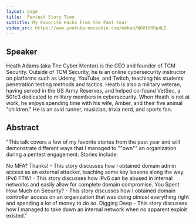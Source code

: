 ```yaml
---
layout: page
title:  Pentest Story Time
subtitle: My Favorite Hacks From the Past Year
video_src: https://www.youtube-nocookie.com/embed/WOXtXRRp4LI
---
```


Speaker 
-----------------
Heath Adams (aka The Cyber Mentor) is the CEO and founder of TCM Security. Outside of TCM Security, he is an online cybersecurity instructor on platforms such as Udemy, YouTube, and Twitch, teaching his students penetration testing methods and tactics. Heath is also a military veteran, having served in the US Army Reserves, and helped co-found VetSec, a 501c3 dedicated to military members in cybersecurity. When Heath is not at work, he enjoys spending time with his wife, Amber, and their five animal "children." He is an avid runner, musician, trivia nerd, and sports fan.

Abstract
-----------------
"This talk covers a few of my favorite stories from the past year and will demonstrate different ways that I managed to ""own"" an organization during a pentest engagement.  Stories include:

No MFA? Thanks! - This story discusses how I obtained domain admin access as an external attacker, teaching some key lessons along the way.
IPv6 FTW! - This story discusses how IPv6 can be abused in internal networks and easily allow for complete domain compromise.
You Spent How Much on Security? - This story discusses how I obtained domain controller access on an organization that was doing *almost* everything right and spending a lot of money to do so.
Digging Deep - This story discusses how I managed to take down an internal network when no apparent exploit existed."
